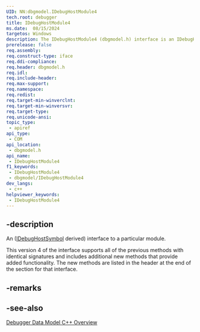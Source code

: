 ```yaml
---
UID: NN:dbgmodel.IDebugHostModule4
tech.root: debugger
title: IDebugHostModule4
ms.date:  08/15/2024
targetos: Windows
description: The IDebugHostModule4 (dbgmodel.h) interface is an IDebugHostSymbol derived interface that provides access to a particular module.
prerelease: false
req.assembly: 
req.construct-type: iface
req.ddi-compliance: 
req.header: dbgmodel.h
req.idl: 
req.include-header: 
req.max-support: 
req.namespace: 
req.redist: 
req.target-min-winverclnt: 
req.target-min-winversvr: 
req.target-type: 
req.unicode-ansi: 
topic_type:
 - apiref
api_type:
 - COM
api_location:
 - dbgmodel.h
api_name:
 - IDebugHostModule4
f1_keywords:
 - IDebugHostModule4
 - dbgmodel/IDebugHostModule4
dev_langs:
 - c++
helpviewer_keywords:
 - IDebugHostModule4
---
```


## -description

An ([IDebugHostSymbol](nn-dbgmodel-idebughostsymbol.md) derived) interface to a particular module.

This version 4 of the interface supports all of the previous methods with identical signatures and includes additional new methods that provide added functionality. The new methods are listed in the header at the end of the section for that interface.

## -remarks

## -see-also

[Debugger Data Model C++ Overview](/windows-hardware/drivers/debugger/data-model-cpp-overview)
